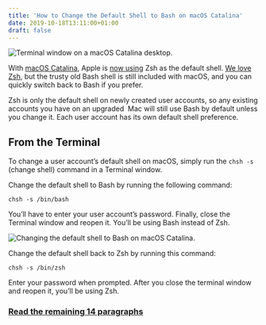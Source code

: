 ```yaml
---
title: 'How to Change the Default Shell to Bash on macOS Catalina'
date: 2019-10-18T13:11:00+01:00
draft: false
---
```


![Terminal window on a macOS Catalina desktop.](https://www.howtogeek.com/wp-content/uploads/2019/10/img_5da794546f243.jpg)

With [macOS Catalina](https://www.howtogeek.com/439830/whats-new-in-macos-10.15-catalina-available-fall-2019/), Apple is [now using](https://support.apple.com/en-us/HT208050) Zsh as the default shell. [We love Zsh](https://www.howtogeek.com/362409/what-is-zsh-and-why-should-you-use-it-instead-of-bash/), but the trusty old Bash shell is still included with macOS, and you can quickly switch back to Bash if you prefer.

Zsh is only the default shell on newly created user accounts, so any existing accounts you have on an upgraded  Mac will still use Bash by default unless you change it. Each user account has its own default shell preference.

From the Terminal
-----------------

To change a user account’s default shell on macOS, simply run the `chsh -s` (change shell) command in a Terminal window.

Change the default shell to Bash by running the following command:

```
chsh -s /bin/bash
```

You’ll have to enter your user account’s password. Finally, close the Terminal window and reopen it. You’ll be using Bash instead of Zsh.

![Changing the default shell to Bash on macOS Catalina.](https://www.howtogeek.com/wp-content/uploads/2019/10/img_5da7924c44e87.png)

Change the default shell back to Zsh by running this command:

```
chsh -s /bin/zsh
```

Enter your password when prompted. After you close the terminal window and reopen it, you’ll be using Zsh.

### [Read the remaining 14 paragraphs](https://www.howtogeek.com/444596/how-to-change-the-default-shell-to-bash-in-macos-catalina/)